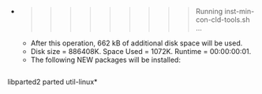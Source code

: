 * >>>>>>>>> Running inst-min-con-cld-tools.sh ...
  * After this operation, 662 kB of additional disk space will be used.
  * Disk size = 886408K. Space Used = 1072K. Runtime = 00:00:00:01.
  * The following NEW packages will be installed:
  ```bash
libparted2 parted util-linux*
  ```
